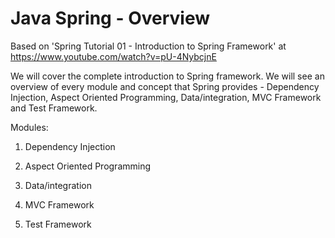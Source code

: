 # Java Spring - Overview

Based on 'Spring Tutorial 01 - Introduction to Spring Framework' at https://www.youtube.com/watch?v=pU-4NybcjnE

We will cover the complete introduction to Spring framework. We will see an overview of every module and concept that Spring provides - Dependency Injection, Aspect Oriented Programming, Data/integration, MVC Framework and Test Framework. 

Modules:

1) Dependency Injection

2) Aspect Oriented Programming

3) Data/integration

4) MVC Framework

5) Test Framework
